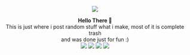 <p align="center">
   <a href="">
      <img src="https://media.discordapp.net/attachments/895604205417553941/896017017054834698/output-onlinepngtools2.png?width=524&height=167" />
   </a>
</p>
<p align="center">
    <strong>Hello There 👋</strong>
    <br>
    This is just where i post random stuff what i make, most of it is complete trash<br>
    and was done just for fun :)<br>
   <img src="https://img.shields.io/badge/html5-%23E34F26.svg?style=for-the-badge&logo=html5&logoColor=white">
   <img src="https://img.shields.io/badge/css3-%231572B6.svg?style=for-the-badge&logo=css3&logoColor=white">
   <img src="https://img.shields.io/badge/javascript-%23323330.svg?style=for-the-badge&logo=javascript&logoColor=%23F7DF1E">
   <img src="https://img.shields.io/badge/python-3670A0?style=for-the-badge&logo=python&logoColor=ffdd54">
</p>
<!-- <p align="center" style="font-weight: 600px">
    <a href="https://github.com/lewis-hanson">
        <img align="center" src="https://github-readme-stats.vercel.app/api?username=lewis-hanson&theme=gotham&show_icons=true" />
        <img align="center" src="https://github-readme-stats.vercel.app/api/top-langs/?username=lewis-hanson&theme=gotham&show_icons=true" />
    </a>
</p><br>
 -->
